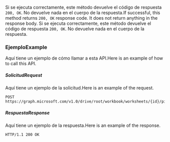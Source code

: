 <span data-ttu-id="1a52b-p103">Si se ejecuta correctamente, este método devuelve el código de respuesta `200, OK`. No devuelve nada en el cuerpo de la respuesta.</span><span class="sxs-lookup"><span data-stu-id="1a52b-p103">If successful, this method returns `200, OK` response code. It does not return anything in the response body.</span></span>
Si se ejecuta correctamente, este método devuelve el código de respuesta `200, OK`. No devuelve nada en el cuerpo de la respuesta.

### <span data-ttu-id="1a52b-119">Ejemplo</span><span class="sxs-lookup"><span data-stu-id="1a52b-119">Example</span></span>
<a id="example" class="xliff"></a>
<span data-ttu-id="1a52b-120">Aquí tiene un ejemplo de cómo llamar a esta API.</span><span class="sxs-lookup"><span data-stu-id="1a52b-120">Here is an example of how to call this API.</span></span>
##### <span data-ttu-id="1a52b-121">Solicitud</span><span class="sxs-lookup"><span data-stu-id="1a52b-121">Request</span></span>
<a id="request" class="xliff"></a>
<span data-ttu-id="1a52b-122">Aquí tiene un ejemplo de la solicitud.</span><span class="sxs-lookup"><span data-stu-id="1a52b-122">Here is an example of the request.</span></span>
<!-- {
  "blockType": "request",
  "name": "workbookpivottable_refresh"
}-->
```http
POST https://graph.microsoft.com/v1.0/drive/root/workbook/worksheets/{id}/pivotTables/{id}/refresh
```

##### <span data-ttu-id="1a52b-123">Respuesta</span><span class="sxs-lookup"><span data-stu-id="1a52b-123">Response</span></span>
<a id="response" class="xliff"></a>
<span data-ttu-id="1a52b-124">Aquí tiene un ejemplo de la respuesta.</span><span class="sxs-lookup"><span data-stu-id="1a52b-124">Here is an example of the response.</span></span>
<!-- {
  "blockType": "response",
  "truncated": true,
  "@odata.type": "microsoft.graph.none"
} -->
```http
HTTP/1.1 200 OK
```
